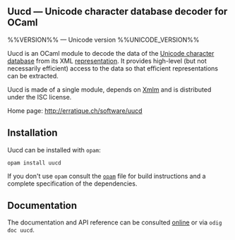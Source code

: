 Uucd — Unicode character database decoder for OCaml
-------------------------------------------------------------------------------
%%VERSION%% — Unicode version %%UNICODE_VERSION%%

Uucd is an OCaml module to decode the data of the [Unicode character 
database][1] from its XML [representation][2]. It provides high-level 
(but not necessarily efficient) access to the data so that efficient 
representations can be extracted.

Uucd is made of a single module, depends on [Xmlm][xmlm] and is distributed
under the ISC license.

[1]: http://www.unicode.org/reports/tr44/
[2]: http://www.unicode.org/reports/tr42/
[xmlm]: http://erratique.ch/software/xmlm 

Home page: http://erratique.ch/software/uucd  

## Installation

Uucd can be installed with `opam`:

    opam install uucd

If you don't use `opam` consult the [`opam`](opam) file for build
instructions and a complete specification of the dependencies.


## Documentation

The documentation and API reference can be consulted [online][doc]
or via `odig doc uucd`.

[doc]: http://erratique.ch/software/uucd/doc/Uucd
